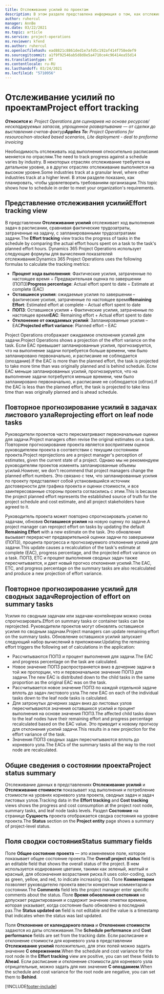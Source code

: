 ```yaml
---
title: Отслеживание усилий по проектам
description: В этом разделе представлена информация о том, как отслеживать усилия по проекту и ход выполнения.
author: ruhercul
manager: AnnBe
ms.date: 03/22/2021
ms.topic: article
ms.service: project-operations
ms.reviewer: kfend
ms.author: ruhercul
ms.openlocfilehash: ead8821c8861ded1e7afd5c192af414f758edef9
ms.sourcegitcommit: a1f9f92546ab5d8d8e5a4710ce4c96414ea55d14
ms.translationtype: HT
ms.contentlocale: ru-RU
ms.lasthandoff: 03/24/2021
ms.locfileid: "5710956"
---
```

# <a name="project-effort-tracking"></a><span data-ttu-id="77b4e-103">Отслеживание усилий по проектам</span><span class="sxs-lookup"><span data-stu-id="77b4e-103">Project effort tracking</span></span>

<span data-ttu-id="77b4e-104">_**Относится к:** Project Operations для сценариев на основе ресурсов/нескладируемых запасов, упрощенное развертывание — от сделки до выставления счетов-фактур_</span><span class="sxs-lookup"><span data-stu-id="77b4e-104">_**Applies To:** Project Operations for resource/non-stocked based scenarios, Lite deployment - deal to proforma invoicing_</span></span>

<span data-ttu-id="77b4e-105">Необходимость отслеживать ход выполнения относительно расписания меняется по отраслям.</span><span class="sxs-lookup"><span data-stu-id="77b4e-105">The need to track progress against a schedule varies by industry.</span></span> <span data-ttu-id="77b4e-106">В некоторых отраслях отслеживание требуется на детальном уровне, а в других отраслях отслеживание выполняется на высоком уровне.</span><span class="sxs-lookup"><span data-stu-id="77b4e-106">Some industries track at a granular level, where other industries track at a higher level.</span></span> <span data-ttu-id="77b4e-107">В этом разделе показано, как планировать, чтобы удовлетворить требованиям организации.</span><span class="sxs-lookup"><span data-stu-id="77b4e-107">This topic shows how to schedule in order to meet your organization's requirements.</span></span>

## <a name="effort-tracking-view"></a><span data-ttu-id="77b4e-108">Представление отслеживания усилий</span><span class="sxs-lookup"><span data-stu-id="77b4e-108">Effort tracking view</span></span>

<span data-ttu-id="77b4e-109">В представлении **Отслеживание усилий** отслеживает ход выполнения задач в расписании, сравнивая фактические трудозатраты, затраченные на задачу, с запланированными трудозатратами задачи.</span><span class="sxs-lookup"><span data-stu-id="77b4e-109">The **Effort tracking** view tracks the progress of tasks in the schedule by comparing the actual effort hours spent on a task to the task's planned effort hours.</span></span> <span data-ttu-id="77b4e-110">Dynamics 365 Project Operations использует следующие формулы для вычисления показателей отслеживания:</span><span class="sxs-lookup"><span data-stu-id="77b4e-110">Dynamics 365 Project Operations uses the following formulas to calculate the tracking metrics:</span></span>

- <span data-ttu-id="77b4e-111">**Процент хода выполнения**: Фактические усилия, затраченные по настоящее время ÷ Предварительная оценка по завершении (ПОПЗ)</span><span class="sxs-lookup"><span data-stu-id="77b4e-111">**Progress percentage**: Actual effort spent to date ÷ Estimate at complete (EAC)</span></span> 
- <span data-ttu-id="77b4e-112">**Оставшиеся усилия**: ожидаемые усилия по завершении – фактические усилия, затраченные по настоящее время</span><span class="sxs-lookup"><span data-stu-id="77b4e-112">**Remaining Effort**: Estimated effort at complete – Actual effort spent to date</span></span> 
- <span data-ttu-id="77b4e-113">**ПОПЗ**: Оставшиеся усилия + Фактические усилия, затраченные по настоящее время</span><span class="sxs-lookup"><span data-stu-id="77b4e-113">**EAC**: Remaining effort + Actual effort spent to date</span></span> 
- <span data-ttu-id="77b4e-114">**Отклонение от ожидаемых усилий**: Запланированные усилия – EAC</span><span class="sxs-lookup"><span data-stu-id="77b4e-114">**Projected effort variance**: Planned effort – EAC</span></span>

<span data-ttu-id="77b4e-115">Project Operations отображает ожидаемое отклонения усилий для задачи.</span><span class="sxs-lookup"><span data-stu-id="77b4e-115">Project Operations shows a projection of the effort variance on the task.</span></span> <span data-ttu-id="77b4e-116">Если EAC превышает запланированные усилия, прогнозируется, что на выполнение задачи потребуется больше времени, чем было запланировано первоначально, и расписание не соблюдается (опоздание).</span><span class="sxs-lookup"><span data-stu-id="77b4e-116">If the EAC is more than the planned effort, the task is projected to take more time than was originally planned and is behind schedule.</span></span> <span data-ttu-id="77b4e-117">Если EAC меньше запланированных усилий, прогнозируется, что на выполнение задачи потребуется меньше времени, чем было запланировано первоначально, и расписание не соблюдается (обгон).</span><span class="sxs-lookup"><span data-stu-id="77b4e-117">If the EAC is less than the planned effort, the task is projected to take less time than was originally planned and is ahead schedule.</span></span>

## <a name="reprojecting-effort-on-leaf-node-tasks"></a><span data-ttu-id="77b4e-118">Повторное прогнозирование усилий в задачах листового узла</span><span class="sxs-lookup"><span data-stu-id="77b4e-118">Reprojecting effort on leaf node tasks</span></span>

<span data-ttu-id="77b4e-119">Руководители проектов часто пересматривают первоначальные оценки для задачи.</span><span class="sxs-lookup"><span data-stu-id="77b4e-119">Project managers often revise the original estimates on a task.</span></span> <span data-ttu-id="77b4e-120">Повторное прогнозирование проекта является восприятием оценок руководителем проекта в соответствии с текущим состоянием проекта.</span><span class="sxs-lookup"><span data-stu-id="77b4e-120">Project reprojections are a project manager's perception of estimates, given the current state of a project.</span></span> <span data-ttu-id="77b4e-121">Однако мы не рекомендуем руководителям проектов изменять запланированные объемы усилий.</span><span class="sxs-lookup"><span data-stu-id="77b4e-121">However, we don't recommend that project managers change the planned effort numbers.</span></span> <span data-ttu-id="77b4e-122">Это связано с тем, что запланированные усилия по проекту представляют собой установившийся источник достоверности для графика проекта и оценки стоимости, и все заинтересованные стороны проекта согласились с этим.</span><span class="sxs-lookup"><span data-stu-id="77b4e-122">This is because the project planned effort represents the established source of truth for the project schedule and cost estimate, and all project stakeholders have agreed to it.</span></span>

<span data-ttu-id="77b4e-123">Руководитель проекта может повторно спрогнозировать усилия по задачам, обновив **Оставшиеся усилия** на новую оценку по задаче.</span><span class="sxs-lookup"><span data-stu-id="77b4e-123">A project manager can reproject effort on tasks by updating the default **Remaining Effort** with a new estimate on the task.</span></span> <span data-ttu-id="77b4e-124">Это обновление вызывает перерасчет предварительной оценки задачи по завершении (ПОПЗ), процента прогресса и прогнозируемого отклонения усилий для задачи.</span><span class="sxs-lookup"><span data-stu-id="77b4e-124">This update causes a recalculation of the task's estimate at complete (EAC), progress percentage, and the projected effort variance on a task.</span></span> <span data-ttu-id="77b4e-125">ПОПЗ, ETC и процент выполнения сводных задач также пересчитывается, и дает новый прогноз отклонения усилий.</span><span class="sxs-lookup"><span data-stu-id="77b4e-125">The EAC, ETC, and progress percentage on the summary tasks are also recalculated and produce a new projection of effort variance.</span></span>

## <a name="reprojection-of-effort-on-summary-tasks"></a><span data-ttu-id="77b4e-126">Повторное прогнозирование усилий для сводных задач</span><span class="sxs-lookup"><span data-stu-id="77b4e-126">Reprojection of effort on summary tasks</span></span>

<span data-ttu-id="77b4e-127">Усилия по сводным задачам или задачам-контейнерам можно снова спрогнозировать.</span><span class="sxs-lookup"><span data-stu-id="77b4e-127">Effort on summary tasks or container tasks can be reprojected.</span></span> <span data-ttu-id="77b4e-128">Руководители проектов могут обновлять оставшиеся усилия по сводным задачам.</span><span class="sxs-lookup"><span data-stu-id="77b4e-128">Project managers can update remaining effort on the summary tasks.</span></span> <span data-ttu-id="77b4e-129">Обновление оставшихся усилий запускает следующий набор вычислений в приложении:</span><span class="sxs-lookup"><span data-stu-id="77b4e-129">Updating the remaining effort triggers the following set of calculations in the application:</span></span>

- <span data-ttu-id="77b4e-130">Рассчитываются ПОПЗ и процент выполнения для задачи.</span><span class="sxs-lookup"><span data-stu-id="77b4e-130">The EAC and progress percentage on the task are calculated.</span></span>
- <span data-ttu-id="77b4e-131">Новое значение ПОПЗ распространяется вниз в дочерние задачи в той же пропорции, что и первоначальное значение ПОПЗ для задачи.</span><span class="sxs-lookup"><span data-stu-id="77b4e-131">The new EAC is distributed down to the child tasks in the same proportion as the original EAC was on the task.</span></span>
- <span data-ttu-id="77b4e-132">Рассчитывается новое значение ПОПЗ по каждой отдельной задаче вплоть до задач листового узла.</span><span class="sxs-lookup"><span data-stu-id="77b4e-132">The new EAC on each of the individual tasks down to the leaf node tasks is calculated.</span></span> 
- <span data-ttu-id="77b4e-133">Для затронутых дочерних задач вниз до листовых узлов пересчитываются значения оставшихся усилий и процент выполнения на основе значения ПОПЗ.</span><span class="sxs-lookup"><span data-stu-id="77b4e-133">The affected child tasks down to the leaf nodes have their remaining effort and progress percentage recalculated based on the EAC value.</span></span> <span data-ttu-id="77b4e-134">Это приводит к новому прогнозу для отклонения усилий задачи.</span><span class="sxs-lookup"><span data-stu-id="77b4e-134">This results in a new projection for the effort variance of the task.</span></span> 
- <span data-ttu-id="77b4e-135">Значения ПОПЗ сводных задач пересчитываются вплоть до корневого узла.</span><span class="sxs-lookup"><span data-stu-id="77b4e-135">The EACs of the summary tasks all the way to the root node are recalculated.</span></span>


## <a name="project-status-summary"></a><span data-ttu-id="77b4e-136">Общие сведения о состоянии проекта</span><span class="sxs-lookup"><span data-stu-id="77b4e-136">Project status summary</span></span>

<span data-ttu-id="77b4e-137">Отслеживание данных в представлениях **Отслеживание усилий** и **Отслеживание стоимости** показывает ход выполнения и потребление стоимости на уровнях корневого узла проекта, сводных задач и задач листовых узлов.</span><span class="sxs-lookup"><span data-stu-id="77b4e-137">Tracking data in the **Effort tracking** and **Cost tracking** views shows the progress and cost consumption at the project root node, summary tasks, and leaf node tasks levels.</span></span> <span data-ttu-id="77b4e-138">Раздел **Состояние** на странице **Сущность** проекта отображается сводка состояния на уровне проекта.</span><span class="sxs-lookup"><span data-stu-id="77b4e-138">The **Status** section on the **Project entity** page shows a summary of project-level status.</span></span>

## <a name="status-summary-fields"></a><span data-ttu-id="77b4e-139">Поля сводки состояния</span><span class="sxs-lookup"><span data-stu-id="77b4e-139">Status summary fields</span></span>

<span data-ttu-id="77b4e-140">Поле **Общее состояние проекта** — это изменяемое поле, которое показывает общее состояние проекта.</span><span class="sxs-lookup"><span data-stu-id="77b4e-140">The **Overall project status** field is an editable field that shows the overall status of the project.</span></span> <span data-ttu-id="77b4e-141">В нем используется кодирование цветами, такими как зеленый, желтый и красный, для обозначения возрастания риска.</span><span class="sxs-lookup"><span data-stu-id="77b4e-141">It uses color-coding, such as green, yellow, and red, to indicate increasing risk.</span></span> <span data-ttu-id="77b4e-142">Поле **Комментарии** позволяет руководителю проекта ввести конкретные комментарии о состоянии.</span><span class="sxs-lookup"><span data-stu-id="77b4e-142">The **Comments** field lets the project manager enter specific comments about the status.</span></span> <span data-ttu-id="77b4e-143">Поле **Время обновления состояния** не допускает редактирования и содержит значение отметки времени, которая указывает, когда состояние было обновлено в последний раз.</span><span class="sxs-lookup"><span data-stu-id="77b4e-143">The **Status updated on** field is not editable and the value is a timestamp that indicates when the status was last updated.</span></span>

<span data-ttu-id="77b4e-144">Поля **Отклонение от календарного плана** и **Отклонение стоимости** задаются из даты отслеживания.</span><span class="sxs-lookup"><span data-stu-id="77b4e-144">The **Schedule performance** and **Cost performance** fields are set from the tracking date.</span></span> <span data-ttu-id="77b4e-145">Если расписание и отклонение стоимости для корневого узла в представлении **Отслеживание усилий** положительно, для этих полей можно задать значение **С опережением**.</span><span class="sxs-lookup"><span data-stu-id="77b4e-145">When the schedule and cost variance for the root node in the **Effort tracking** view are positive, you can set these fields to **Ahead**.</span></span> <span data-ttu-id="77b4e-146">Если расписание и отклонение стоимости для корневого узла отрицательные, можно задать для них значение **С опозданием**.</span><span class="sxs-lookup"><span data-stu-id="77b4e-146">When the schedule and cost variance for the root node are negative, you can set them to **Behind**.</span></span>


[!INCLUDE[footer-include](../includes/footer-banner.md)]
